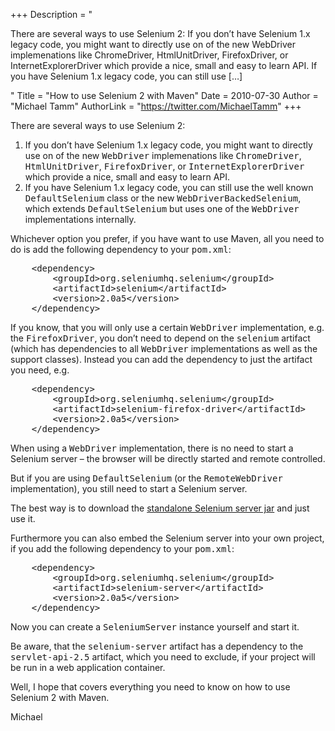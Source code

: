 +++
Description = "<p>There are several ways to use Selenium 2: If you don’t have Selenium 1.x legacy code, you might want to directly use on of the new WebDriver implemenations like ChromeDriver, HtmlUnitDriver, FirefoxDriver, or InternetExplorerDriver which provide a nice, small and easy to learn API. If you have Selenium 1.x legacy code, you can still use […]</p>"
Title = "How to use Selenium 2 with Maven"
Date = 2010-07-30
Author = "Michael Tamm"
AuthorLink = "https://twitter.com/MichaelTamm"
+++

<p>There are several ways to use Selenium 2:</p>
<ol>
<li>If you don&#8217;t have Selenium 1.x legacy code, you might want to directly use on of the new <tt>WebDriver</tt> implemenations like <tt>ChromeDriver</tt>, <tt>HtmlUnitDriver</tt>, <tt>FirefoxDriver</tt>, or <tt>InternetExplorerDriver</tt> which provide a nice, small and easy to learn API.</li>
<li>If you have Selenium 1.x legacy code, you can still use the well known <tt>DefaultSelenium</tt> class or the new <tt>WebDriverBackedSelenium</tt>, which extends <tt>DefaultSelenium</tt> but uses one of the <tt>WebDriver</tt> implementations internally.</li>
</ol>
<p>Whichever option you prefer, if you have want to use Maven, all you need to do is add the following dependency to your <tt>pom.xml</tt>:</p>
<pre>    &lt;dependency&gt;
        &lt;groupId&gt;org.seleniumhq.selenium&lt;/groupId&gt;
        &lt;artifactId&gt;selenium&lt;/artifactId&gt;
        &lt;version&gt;2.0a5&lt;/version&gt;
    &lt;/dependency&gt;</pre>
<p>If you know, that you will only use a certain <tt>WebDriver</tt> implementation, e.g. the <tt>FirefoxDriver</tt>, you don&#8217;t need to depend on the <tt>selenium</tt> artifact (which has dependencies to all <tt>WebDriver</tt> implementations as well as the support classes). Instead you can add the dependency to just the artifact you need, e.g.</p>
<pre>    &lt;dependency&gt;
        &lt;groupId&gt;org.seleniumhq.selenium&lt;/groupId&gt;
        &lt;artifactId&gt;selenium-firefox-driver&lt;/artifactId&gt;
        &lt;version&gt;2.0a5&lt;/version&gt;
    &lt;/dependency&gt;</pre>
<p>When using a <tt>WebDriver</tt> implementation, there is no need to start a Selenium server &#8211; the browser will be directly started and remote controlled.</p>
<p>But if you are using <tt>DefaultSelenium</tt> (or the <tt>RemoteWebDriver</tt> implementation), you still need to start a Selenium server.</p>
<p>The best way is to download the <a href="http://code.google.com/p/selenium/downloads/detail?name=selenium-server-standalone-2.0a5.jar">standalone Selenium server jar</a> and just use it.</p>
<p>Furthermore you can also embed the Selenium server into your own project, if you add the following dependency to your <tt>pom.xml</tt>:</p>
<pre>    &lt;dependency&gt;
        &lt;groupId&gt;org.seleniumhq.selenium&lt;/groupId&gt;
        &lt;artifactId&gt;selenium-server&lt;/artifactId&gt;
        &lt;version&gt;2.0a5&lt;/version&gt;
    &lt;/dependency&gt;</pre>
<p>Now you can create a <tt>SeleniumServer</tt> instance yourself and start it.</p>
<p>Be aware, that the <tt>selenium-server</tt> artifact has a dependency to the <tt>servlet-api-2.5</tt> artifact, which you need to exclude, if your project will be run in a web application container.</p>
<p>Well, I hope that covers everything you need to know on how to use Selenium 2 with Maven.</p>
<p>Michael</p>

